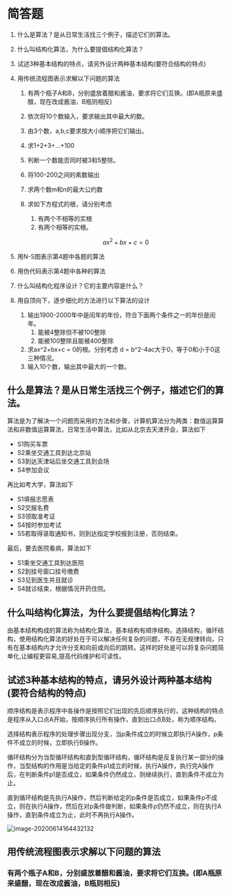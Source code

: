 # 简答题

1. 什么是算法？是从日常生活找三个例子，描述它们的算法。

2. 什么叫结构化算法，为什么要提倡结构化算法？

3. 试述3种基本结构的特点，请另外设计两种基本结构(要符合结构的特点)

4. 用传统流程图表示求解以下问题的算法

   1. 有两个瓶子A和B，分别盛放着醋和酱油，要求将它们互换。(即A瓶原来盛醋，现在改成酱油，B瓶则相反)

   2. 依次将10个数输入，要求输出其中最大的数。

   3. 由3个数，a,b,c要求按大小顺序把它们输出。

   4. 求1+2+3+...+100

   5. 判断一个数能否同时被3和5整除。

   6. 将100-200之间的素数输出

   7. 求两个数m和n的最大公约数

   8. 求如下方程式的根，请分别考虑

      1. 有两个不相等的实根
      2. 有两个相等的实根。

      $$
      ax^2+bx+c = 0
      $$

5. 用N-S图表示第4题中各题的算法

6. 用伪代码表示第4题中各种的算法

7. 什么叫结构化程序设计？它的主要内容是什么？

8. 用自顶向下，逐步细化的方法进行以下算法的设计

   1. 输出1900-2000年中是闰年的年份，符合下面两个条件之一的年份是闰年。
      1. 能被4整除但不被100整除
      2. 能被100整除且能被400整除
   2. 求ax^2+bx+c = 0的根。分别考虑 d = b^2-4ac大于0，等于0和小于0这三种情况。
   3. 输入10个数，输出其中最大的一个数。

## 什么是算法？是从日常生活找三个例子，描述它们的算法。

算法是为了解决一个问题而采用的方法和步骤，计算机算法分为两类：数值运算算法和非数值运算算法，日常生活中算法，比如从北京去天津开会，算法如下

- S1购买车票
- S2乘坐交通工具到达北京站
- S3到达天津站后坐交通工具到会场
- S4参加会议

再比如考大学，算法如下

- S1填报志愿表
- S2交报名费
- S3领取准考证
- S4按时参加考试
- S5若取得录取通知书，则到达指定学校报到注册，否则结束。

最后，要去医院看病，算法如下

- S1乘坐交通工具到达医院
- S2到挂号窗口挂号缴费
- S3见到医生并且就诊
- S4就诊结束，根据情况开药住院。

## 什么叫结构化算法，为什么要提倡结构化算法？

由基本结构构成的算法称为结构化算法，基本结构有顺序结构，选择结构，循环结构，使用结构化算法的好处在于可以解决任何复杂的问题，不存在无规律转向，只有在基本结构内才允许分支和向前或向后的跳转。这样的好处是可以将复杂问题简单化,让编程更容易,提高代码维护和可读性。

## 试述3种基本结构的特点，请另外设计两种基本结构(要符合结构的特点)

顺序结构是表示程序中各操作是按照它们出现的先后顺序执行的，这种结构的特点是程序从入口点A开始，按顺序执行所有操作，直到出口点B处，称为顺序结构。

选择结构表示程序的处理步骤出现分支，当p条件成立的时候立即执行A操作，p条件不成立的时候，立即执行B操作。

循环结构分为当型循环结构和直到型循环结构，循环结构是反复执行某一部分的操作，当型结构的作用是当给定的条件p1成立的时候，执行A操作，执行完A操作后，在判断条件p1是否成立，如果条件仍然成立，则继续执行，直到条件不成立为止。

直到循环结构是先执行A操作，然后判断给定的p条件是否成立，如果条件p不成立，则在执行A操作，然后在对p条件做判断，如果条件p仍然不成立，则在执行A操作，直到条件成立为止，此时不再执行A操作。

![image-20200614164432132](C:\Users\wu-cola\AppData\Roaming\Typora\typora-user-images\image-20200614164432132.png)

## 用传统流程图表示求解以下问题的算法

### 有两个瓶子A和B，分别盛放着醋和酱油，要求将它们互换。(即A瓶原来盛醋，现在改成酱油，B瓶则相反)